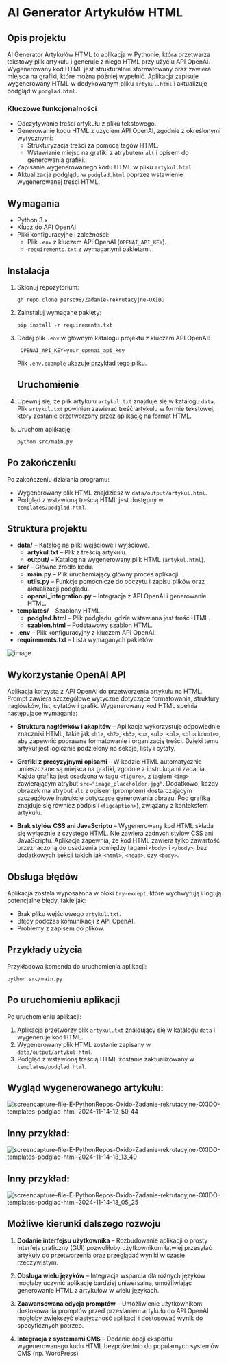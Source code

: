 # AI Generator Artykułów HTML

## Opis projektu

AI Generator Artykułów HTML to aplikacja w Pythonie, która przetwarza tekstowy plik artykułu i generuje z niego HTML przy użyciu API OpenAI. Wygenerowany kod HTML jest strukturalnie sformatowany oraz zawiera miejsca na grafiki, które można później wypełnić. Aplikacja zapisuje wygenerowany HTML w dedykowanym pliku `artykul.html` i aktualizuje podgląd w `podglad.html`.

### Kluczowe funkcjonalności
- Odczytywanie treści artykułu z pliku tekstowego.
- Generowanie kodu HTML z użyciem API OpenAI, zgodnie z określonymi wytycznymi:
  - Strukturyzacja treści za pomocą tagów HTML.
  - Wstawianie miejsc na grafiki z atrybutem `alt` i opisem do generowania grafiki.
- Zapisanie wygenerowanego kodu HTML w pliku `artykul.html`.
- Aktualizacja podglądu w `podglad.html` poprzez wstawienie wygenerowanej treści HTML.

## Wymagania

- Python 3.x
- Klucz do API OpenAI
- Pliki konfiguracyjne i zależności:
  - Plik `.env` z kluczem API OpenAI (`OPENAI_API_KEY`).
  - `requirements.txt` z wymaganymi pakietami.

## Instalacja

1. Sklonuj repozytorium:
   ```
   gh repo clone perso98/Zadanie-rekrutacyjne-OXIDO
   ```
2. Zainstaluj wymagane pakiety:

   ```
   pip install -r requirements.txt
   ```
3. Dodaj plik `.env` w głównym katalogu projektu z kluczem API OpenAI:
   ```
    OPENAI_API_KEY=your_openai_api_key
   ```
   Plik `.env.example` ukazuje przykład tego pliku.
   
   ## Uruchomienie

1. Upewnij się, że plik artykułu `artykul.txt` znajduje się w katalogu `data`.
   Plik `artykul.txt` powinien zawierać treść artykułu w formie tekstowej, który zostanie przetworzony przez aplikację na format HTML.

3. Uruchom aplikację:

   ```
   python src/main.py
   ```
## Po zakończeniu

Po zakończeniu działania programu:

- Wygenerowany plik HTML znajdziesz w `data/output/artykul.html`.
- Podgląd z wstawioną treścią HTML jest dostępny w `templates/podglad.html`.

## Struktura projektu

- **data/** – Katalog na pliki wejściowe i wyjściowe.
  - **artykul.txt** – Plik z treścią artykułu.
  - **output/** – Katalog na wygenerowany plik HTML (`artykul.html`).
- **src/** – Główne źródło kodu.
  - **main.py** – Plik uruchamiający główny proces aplikacji.
  - **utils.py** – Funkcje pomocnicze do odczytu i zapisu plików oraz aktualizacji podglądu.
  - **openai_integration.py** – Integracja z API OpenAI i generowanie HTML.
- **templates/** – Szablony HTML.
  - **podglad.html** – Plik podglądu, gdzie wstawiana jest treść HTML.
  - **szablon.html** – Podstawowy szablon HTML.
- **.env** – Plik konfiguracyjny z kluczem API OpenAI.
- **requirements.txt** – Lista wymaganych pakietów.
  
 ![image](https://github.com/user-attachments/assets/fcdb85a0-702b-4b02-93d3-a8547c0fbec0)



## Wykorzystanie OpenAI API

Aplikacja korzysta z API OpenAI do przetworzenia artykułu na HTML. Prompt zawiera szczegółowe wytyczne dotyczące formatowania, struktury nagłówków, list, cytatów i grafik. Wygenerowany kod HTML spełnia następujące wymagania:

- **Struktura nagłówków i akapitów** – Aplikacja wykorzystuje odpowiednie znaczniki HTML, takie jak `<h1>`, `<h2>`, `<h3>`, `<p>`, `<ul>`, `<ol>`, `<blockquote>`, aby zapewnić poprawne formatowanie i organizację treści. Dzięki temu artykuł jest logicznie podzielony na sekcje, listy i cytaty.

- **Grafiki z precyzyjnymi opisami** – W kodzie HTML automatycznie umieszczane są miejsca na grafiki, zgodnie z instrukcjami zadania. Każda grafika jest osadzona w tagu `<figure>`, z tagiem `<img>` zawierającym atrybut `src="image_placeholder.jpg"`. Dodatkowo, każdy obrazek ma atrybut `alt` z opisem (promptem) dostarczającym szczegółowe instrukcje dotyczące generowania obrazu. Pod grafiką znajduje się również podpis (`<figcaption>`), związany z kontekstem artykułu.

- **Brak stylów CSS ani JavaScriptu** – Wygenerowany kod HTML składa się wyłącznie z czystego HTML. Nie zawiera żadnych stylów CSS ani JavaScriptu. Aplikacja zapewnia, że kod HTML zawiera tylko zawartość przeznaczoną do osadzenia pomiędzy tagami `<body>` i `</body>`, bez dodatkowych sekcji takich jak `<html>`, `<head>`, czy `<body>`.

## Obsługa błędów

Aplikacja została wyposażona w bloki `try-except`, które wychwytują i logują potencjalne błędy, takie jak:
- Brak pliku wejściowego `artykul.txt`.
- Błędy podczas komunikacji z API OpenAI.
- Problemy z zapisem do plików.

## Przykłady użycia
Przykładowa komenda do uruchomienia aplikacji:

```
python src/main.py
```
## Po uruchomieniu aplikacji

Po uruchomieniu aplikacji:

1. Aplikacja przetworzy plik `artykul.txt` znajdujący się w katalogu `data` i wygeneruje kod HTML.
2. Wygenerowany plik HTML zostanie zapisany w `data/output/artykul.html`.
3. Podgląd z wstawioną treścią HTML zostanie zaktualizowany w `templates/podglad.html`.

## Wygląd wygenerowanego artykułu:
![screencapture-file-E-PythonRepos-Oxido-Zadanie-rekrutacyjne-OXIDO-templates-podglad-html-2024-11-14-12_50_44](https://github.com/user-attachments/assets/b8da1cdf-c86b-41b8-a2bf-8a21e64b9ccf)

## Inny przykład:
![screencapture-file-E-PythonRepos-Oxido-Zadanie-rekrutacyjne-OXIDO-templates-podglad-html-2024-11-14-13_13_49](https://github.com/user-attachments/assets/c60b60dd-b169-4ebb-81d1-d88ae83a6e77)

## Inny przykład:
![screencapture-file-E-PythonRepos-Oxido-Zadanie-rekrutacyjne-OXIDO-templates-podglad-html-2024-11-14-13_05_25](https://github.com/user-attachments/assets/40539ab2-c8d8-4eb4-9760-c5b60d5234f0)


## Możliwe kierunki dalszego rozwoju

1. **Dodanie interfejsu użytkownika** – Rozbudowanie aplikacji o prosty interfejs graficzny (GUI) pozwoliłoby użytkownikom łatwiej przesyłać artykuły do przetworzenia oraz przeglądać wyniki w czasie rzeczywistym.

2. **Obsługa wielu języków** – Integracja wsparcia dla różnych języków mogłaby uczynić aplikację bardziej uniwersalną, umożliwiając generowanie HTML z artykułów w wielu językach.

3. **Zaawansowana edycja promptów** – Umożliwienie użytkownikom dostosowania promptów przed przesłaniem artykułu do API OpenAI mogłoby zwiększyć elastyczność aplikacji i dostosować wynik do specyficznych potrzeb.

4. **Integracja z systemami CMS** – Dodanie opcji eksportu wygenerowanego kodu HTML bezpośrednio do popularnych systemów CMS (np. WordPress) 
